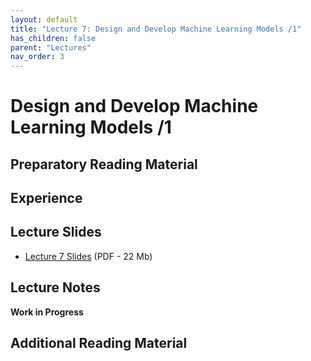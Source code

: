 ```yaml
---
layout: default
title: "Lecture 7: Design and Develop Machine Learning Models /1"
has_children: false
parent: "Lectures"
nav_order: 3
---
```


# Design and Develop Machine Learning Models /1

## Preparatory Reading Material

## Experience

## Lecture Slides

- [Lecture 7 Slides]({{site.baseurl}}/assets/slides/ML4D-L7.pdf) (PDF - 22 Mb)

## Lecture Notes

__Work in Progress__

## Additional Reading Material